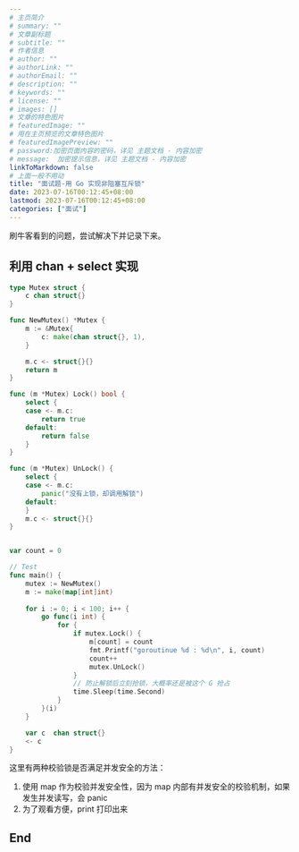 ```yaml
---
# 主页简介
# summary: ""
# 文章副标题
# subtitle: ""
# 作者信息
# author: ""
# authorLink: ""
# authorEmail: ""
# description: ""
# keywords: ""
# license: ""
# images: []
# 文章的特色图片
# featuredImage: ""
# 用在主页预览的文章特色图片
# featuredImagePreview: ""
# password:加密页面内容的密码，详见 主题文档 - 内容加密
# message:  加密提示信息，详见 主题文档 - 内容加密
linkToMarkdown: false
# 上面一般不用动
title: "面试题-用 Go 实现非阻塞互斥锁"
date: 2023-07-16T00:12:45+08:00
lastmod: 2023-07-16T00:12:45+08:00
categories: ["面试"]
---
```


刷牛客看到的问题，尝试解决下并记录下来。

## 利用 chan + select 实现

```go
type Mutex struct {
	c chan struct{} 
}

func NewMutex() *Mutex {
	m := &Mutex{
		c: make(chan struct{}, 1),
	}

	m.c <- struct{}{}
	return m
}

func (m *Mutex) Lock() bool {
	select {
	case <- m.c:
		return true
	default:
		return false
	}
}

func (m *Mutex) UnLock() {
	select {
	case <- m.c:
		panic("没有上锁，却调用解锁")
	default:
	}
	m.c <- struct{}{}
}


var count = 0

// Test
func main() {
	mutex := NewMutex()
	m := make(map[int]int)
	
	for i := 0; i < 100; i++ {
		go func(i int) {
			for {
				if mutex.Lock() {
					m[count] = count
					fmt.Printf("goroutinue %d : %d\n", i, count)
					count++
					mutex.UnLock()
				}
				// 防止解锁后立刻抢锁，大概率还是被这个 G 抢占
				time.Sleep(time.Second) 
			}
		}(i)
	}

	var c  chan struct{}
	<- c
}
```

这里有两种校验锁是否满足并发安全的方法：

1. 使用 map 作为校验并发安全性，因为 map 内部有并发安全的校验机制，如果发生并发读写，会 panic  
2. 为了观看方便，print 打印出来

## End
